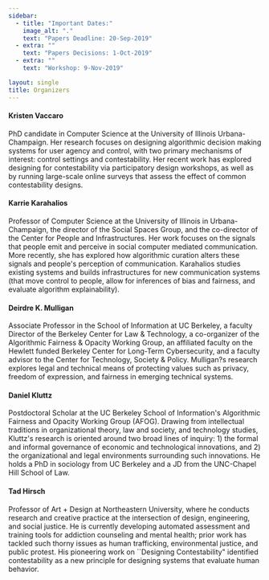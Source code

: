 ```yaml
---
sidebar:
  - title: "Important Dates:"
    image_alt: "."
    text: "Papers Deadline: 20-Sep-2019"
  - extra: ""
    text: "Papers Decisions: 1-Oct-2019"
  - extra: ""
    text: "Workshop: 9-Nov-2019"

layout: single
title: Organizers
---
```


#### Kristen Vaccaro 
PhD candidate in Computer Science at the University of Illinois Urbana-Champaign. Her research focuses on designing algorithmic decision making systems for user agency and control, with two primary mechanisms of interest: control settings and contestability. Her recent work has explored designing for contestability via participatory design workshops, as well as by running large-scale online surveys that assess the effect of common contestability designs.

#### Karrie Karahalios 
Professor of Computer Science at the University of Illinois in Urbana-Champaign, the director of the Social Spaces Group, and the co-director of the Center for People and Infrastructures. Her work focuses on the signals that people emit and perceive in social computer mediated communication.  More recently, she has explored how algorithmic curation alters these signals and people's perception of communication. Karahalios studies existing systems and builds infrastructures for new communication systems (that move control to people, allow for inferences of bias and fairness, and evaluate algorithm explainability).

#### Deirdre K. Mulligan
Associate Professor in the School of Information at UC Berkeley, a faculty Director of the Berkeley Center for Law \& Technology, a co-organizer of the Algorithmic Fairness \& Opacity Working Group, an affiliated faculty on the Hewlett funded Berkeley Center for Long-Term Cybersecurity, and a faculty advisor to the Center for Technology, Society \& Policy. Mulligan?s research explores legal and technical means of protecting values such as privacy, freedom of expression, and fairness in emerging technical systems.

#### Daniel Kluttz
Postdoctoral Scholar at the UC Berkeley School of Information's Algorithmic Fairness and Opacity Working Group (AFOG). Drawing from intellectual traditions in organizational theory, law and society, and technology studies, Kluttz's research is oriented around two broad lines of inquiry: 1) the formal and informal governance of economic and technological innovations, and 2) the organizational and legal environments surrounding such innovations. He holds a PhD in sociology from UC Berkeley and a JD from the UNC-Chapel Hill School of Law.

#### Tad Hirsch
Professor of Art + Design at Northeastern University, where he conducts research and creative practice at the intersection of design, engineering, and social justice. He is currently developing automated assessment and training tools for addiction counseling and mental health; prior work has tackled such thorny issues as human trafficking, environmental justice, and public protest.  His pioneering work on ``Designing Contestability" identified contestability as a new principle for designing systems that evaluate human behavior.
